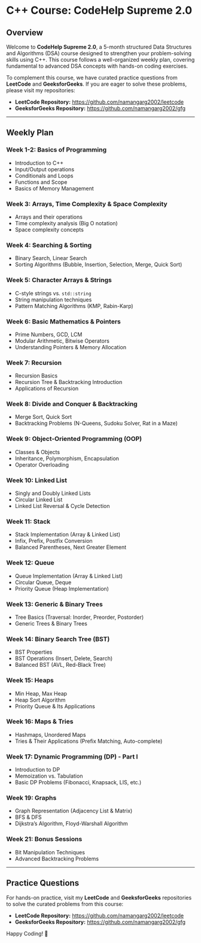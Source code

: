 # C++ Course: CodeHelp Supreme 2.0

## Overview
Welcome to **CodeHelp Supreme 2.0**, a 5-month structured Data Structures and Algorithms (DSA) course designed to strengthen your problem-solving skills using C++. This course follows a well-organized weekly plan, covering fundamental to advanced DSA concepts with hands-on coding exercises.

To complement this course, we have curated practice questions from **LeetCode** and **GeeksforGeeks**. If you are eager to solve these problems, please visit my repositories:
- **LeetCode Repository:** https://github.com/namangarg2002/leetcode
- **GeeksforGeeks Repository:** https://github.com/namangarg2002/gfg

---
## Weekly Plan

### **Week 1-2: Basics of Programming**
- Introduction to C++
- Input/Output operations
- Conditionals and Loops
- Functions and Scope
- Basics of Memory Management

### **Week 3: Arrays, Time Complexity & Space Complexity**
- Arrays and their operations
- Time complexity analysis (Big O notation)
- Space complexity concepts

### **Week 4: Searching & Sorting**
- Binary Search, Linear Search
- Sorting Algorithms (Bubble, Insertion, Selection, Merge, Quick Sort)

### **Week 5: Character Arrays & Strings**
- C-style strings vs. `std::string`
- String manipulation techniques
- Pattern Matching Algorithms (KMP, Rabin-Karp)

### **Week 6: Basic Mathematics & Pointers**
- Prime Numbers, GCD, LCM
- Modular Arithmetic, Bitwise Operators
- Understanding Pointers & Memory Allocation

### **Week 7: Recursion**
- Recursion Basics
- Recursion Tree & Backtracking Introduction
- Applications of Recursion

### **Week 8: Divide and Conquer & Backtracking**
- Merge Sort, Quick Sort
- Backtracking Problems (N-Queens, Sudoku Solver, Rat in a Maze)

### **Week 9: Object-Oriented Programming (OOP)**
- Classes & Objects
- Inheritance, Polymorphism, Encapsulation
- Operator Overloading

### **Week 10: Linked List**
- Singly and Doubly Linked Lists
- Circular Linked List
- Linked List Reversal & Cycle Detection

### **Week 11: Stack**
- Stack Implementation (Array & Linked List)
- Infix, Prefix, Postfix Conversion
- Balanced Parentheses, Next Greater Element

### **Week 12: Queue**
- Queue Implementation (Array & Linked List)
- Circular Queue, Deque
- Priority Queue (Heap Implementation)

### **Week 13: Generic & Binary Trees**
- Tree Basics (Traversal: Inorder, Preorder, Postorder)
- Generic Trees & Binary Trees

### **Week 14: Binary Search Tree (BST)**
- BST Properties
- BST Operations (Insert, Delete, Search)
- Balanced BST (AVL, Red-Black Tree)

### **Week 15: Heaps**
- Min Heap, Max Heap
- Heap Sort Algorithm
- Priority Queue & Its Applications

### **Week 16: Maps & Tries**
- Hashmaps, Unordered Maps
- Tries & Their Applications (Prefix Matching, Auto-complete)

### **Week 17: Dynamic Programming (DP) - Part I**
- Introduction to DP
- Memoization vs. Tabulation
- Basic DP Problems (Fibonacci, Knapsack, LIS, etc.)

### **Week 19: Graphs**
- Graph Representation (Adjacency List & Matrix)
- BFS & DFS
- Dijkstra’s Algorithm, Floyd-Warshall Algorithm

### **Week 21: Bonus Sessions**
- Bit Manipulation Techniques
- Advanced Backtracking Problems

---
## Practice Questions
For hands-on practice, visit my **LeetCode** and **GeeksforGeeks** repositories to solve the curated problems from this course:
- **LeetCode Repository:** https://github.com/namangarg2002/leetcode
- **GeeksforGeeks Repository:** https://github.com/namangarg2002/gfg

Happy Coding! 🚀
